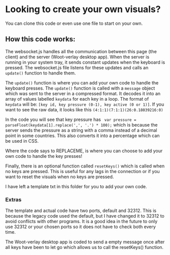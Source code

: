 # Looking to create your own visuals?
You can clone this code or even use one file to start on your own.

## How this code works:
The websocket.js handles all the communication between this page (the client) and the server (Woot-verlay desktop app). When the server is running in your system tray, it sends constant updates when the keyboard is pressed. The websocket.js file listens for these updates and calls an `update()` function to handle them.

The `update()` function is where you can add your own code to handle the keyboard presses. The `update()` function is called with a `message` object which was sent to the server in a compressed format. It decodes it into an array of values labelled `keydata` for each key in a loop. The format of `keydata` will be:
`[key id, key pressure (0-1), key active (0 or 1)]`. 
If you want to see the raw data, it looks like this `(4:1:1)(7:1:1)(26:0.18039216:0)`

In the code you will see that key pressure has ` var pressure = parseFloat(keydata[1].replace(',', '.') * 100);` which is because the server sends the pressure as a string with a comma instead of a decimal point in some countries. This also converts it into a percentage which can be used in CSS.

Where the code says to REPLACEME, is where you can choose to add your own code to handle the key presses!

Finally, there is an optional function called `resetKeys()` which is called when no keys are pressed. This is useful for any lags in the connection or if you want to reset the visuals when no keys are pressed.

I have left a template txt in this folder for you to add your own code.




### Extras
The template and actual code have two ports, default and 32312. This is because the legacy code used the default, but I have changed it to 32312 to avoid conflicts with other programs. It is a good idea in the future to only use 32312 or your chosen ports so it does not have to check both every time.

The Woot-verlay desktop app is coded to send a empty message once after all keys have been to let go which allows us to call the resetKeys() function.
